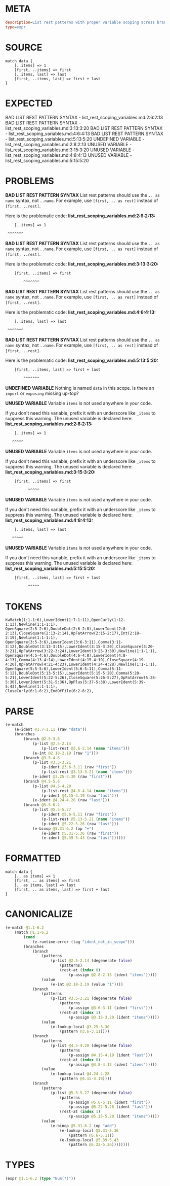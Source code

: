 # META
~~~ini
description=List rest patterns with proper variable scoping across branches
type=expr
~~~
# SOURCE
~~~roc
match data {
    [..items] => 1
    [first, ..items] => first
    [..items, last] => last
    [first, ..items, last] => first + last
}
~~~
# EXPECTED
BAD LIST REST PATTERN SYNTAX - list_rest_scoping_variables.md:2:6:2:13
BAD LIST REST PATTERN SYNTAX - list_rest_scoping_variables.md:3:13:3:20
BAD LIST REST PATTERN SYNTAX - list_rest_scoping_variables.md:4:6:4:13
BAD LIST REST PATTERN SYNTAX - list_rest_scoping_variables.md:5:13:5:20
UNDEFINED VARIABLE - list_rest_scoping_variables.md:2:8:2:13
UNUSED VARIABLE - list_rest_scoping_variables.md:3:15:3:20
UNUSED VARIABLE - list_rest_scoping_variables.md:4:8:4:13
UNUSED VARIABLE - list_rest_scoping_variables.md:5:15:5:20
# PROBLEMS
**BAD LIST REST PATTERN SYNTAX**
List rest patterns should use the `.. as name` syntax, not `..name`.
For example, use `[first, .. as rest]` instead of `[first, ..rest]`.

Here is the problematic code:
**list_rest_scoping_variables.md:2:6:2:13:**
```roc
    [..items] => 1
```
     ^^^^^^^


**BAD LIST REST PATTERN SYNTAX**
List rest patterns should use the `.. as name` syntax, not `..name`.
For example, use `[first, .. as rest]` instead of `[first, ..rest]`.

Here is the problematic code:
**list_rest_scoping_variables.md:3:13:3:20:**
```roc
    [first, ..items] => first
```
            ^^^^^^^


**BAD LIST REST PATTERN SYNTAX**
List rest patterns should use the `.. as name` syntax, not `..name`.
For example, use `[first, .. as rest]` instead of `[first, ..rest]`.

Here is the problematic code:
**list_rest_scoping_variables.md:4:6:4:13:**
```roc
    [..items, last] => last
```
     ^^^^^^^


**BAD LIST REST PATTERN SYNTAX**
List rest patterns should use the `.. as name` syntax, not `..name`.
For example, use `[first, .. as rest]` instead of `[first, ..rest]`.

Here is the problematic code:
**list_rest_scoping_variables.md:5:13:5:20:**
```roc
    [first, ..items, last] => first + last
```
            ^^^^^^^


**UNDEFINED VARIABLE**
Nothing is named `data` in this scope.
Is there an `import` or `exposing` missing up-top?

**UNUSED VARIABLE**
Variable ``items`` is not used anywhere in your code.

If you don't need this variable, prefix it with an underscore like `_items` to suppress this warning.
The unused variable is declared here:
**list_rest_scoping_variables.md:2:8:2:13:**
```roc
    [..items] => 1
```
       ^^^^^


**UNUSED VARIABLE**
Variable ``items`` is not used anywhere in your code.

If you don't need this variable, prefix it with an underscore like `_items` to suppress this warning.
The unused variable is declared here:
**list_rest_scoping_variables.md:3:15:3:20:**
```roc
    [first, ..items] => first
```
              ^^^^^


**UNUSED VARIABLE**
Variable ``items`` is not used anywhere in your code.

If you don't need this variable, prefix it with an underscore like `_items` to suppress this warning.
The unused variable is declared here:
**list_rest_scoping_variables.md:4:8:4:13:**
```roc
    [..items, last] => last
```
       ^^^^^


**UNUSED VARIABLE**
Variable ``items`` is not used anywhere in your code.

If you don't need this variable, prefix it with an underscore like `_items` to suppress this warning.
The unused variable is declared here:
**list_rest_scoping_variables.md:5:15:5:20:**
```roc
    [first, ..items, last] => first + last
```
              ^^^^^


# TOKENS
~~~zig
KwMatch(1:1-1:6),LowerIdent(1:7-1:11),OpenCurly(1:12-1:13),Newline(1:1-1:1),
OpenSquare(2:5-2:6),DoubleDot(2:6-2:8),LowerIdent(2:8-2:13),CloseSquare(2:13-2:14),OpFatArrow(2:15-2:17),Int(2:18-2:19),Newline(1:1-1:1),
OpenSquare(3:5-3:6),LowerIdent(3:6-3:11),Comma(3:11-3:12),DoubleDot(3:13-3:15),LowerIdent(3:15-3:20),CloseSquare(3:20-3:21),OpFatArrow(3:22-3:24),LowerIdent(3:25-3:30),Newline(1:1-1:1),
OpenSquare(4:5-4:6),DoubleDot(4:6-4:8),LowerIdent(4:8-4:13),Comma(4:13-4:14),LowerIdent(4:15-4:19),CloseSquare(4:19-4:20),OpFatArrow(4:21-4:23),LowerIdent(4:24-4:28),Newline(1:1-1:1),
OpenSquare(5:5-5:6),LowerIdent(5:6-5:11),Comma(5:11-5:12),DoubleDot(5:13-5:15),LowerIdent(5:15-5:20),Comma(5:20-5:21),LowerIdent(5:22-5:26),CloseSquare(5:26-5:27),OpFatArrow(5:28-5:30),LowerIdent(5:31-5:36),OpPlus(5:37-5:38),LowerIdent(5:39-5:43),Newline(1:1-1:1),
CloseCurly(6:1-6:2),EndOfFile(6:2-6:2),
~~~
# PARSE
~~~clojure
(e-match
	(e-ident @1.7-1.11 (raw "data"))
	(branches
		(branch @2.5-3.6
			(p-list @2.5-2.14
				(p-list-rest @2.6-2.14 (name "items")))
			(e-int @2.18-2.19 (raw "1")))
		(branch @3.5-4.6
			(p-list @3.5-3.21
				(p-ident @3.6-3.11 (raw "first"))
				(p-list-rest @3.13-3.21 (name "items")))
			(e-ident @3.25-3.30 (raw "first")))
		(branch @4.5-5.6
			(p-list @4.5-4.20
				(p-list-rest @4.6-4.14 (name "items"))
				(p-ident @4.15-4.19 (raw "last")))
			(e-ident @4.24-4.28 (raw "last")))
		(branch @5.5-6.2
			(p-list @5.5-5.27
				(p-ident @5.6-5.11 (raw "first"))
				(p-list-rest @5.13-5.21 (name "items"))
				(p-ident @5.22-5.26 (raw "last")))
			(e-binop @5.31-6.2 (op "+")
				(e-ident @5.31-5.36 (raw "first"))
				(e-ident @5.39-5.43 (raw "last"))))))
~~~
# FORMATTED
~~~roc
match data {
	[.. as items] => 1
	[first, .. as items] => first
	[.. as items, last] => last
	[first, .. as items, last] => first + last
}
~~~
# CANONICALIZE
~~~clojure
(e-match @1.1-6.2
	(match @1.1-6.2
		(cond
			(e-runtime-error (tag "ident_not_in_scope")))
		(branches
			(branch
				(patterns
					(p-list @2.5-2.14 (degenerate false)
						(patterns)
						(rest-at (index 0)
							(p-assign @2.8-2.13 (ident "items")))))
				(value
					(e-int @2.18-2.19 (value "1"))))
			(branch
				(patterns
					(p-list @3.5-3.21 (degenerate false)
						(patterns
							(p-assign @3.6-3.11 (ident "first")))
						(rest-at (index 1)
							(p-assign @3.15-3.20 (ident "items")))))
				(value
					(e-lookup-local @3.25-3.30
						(pattern @3.6-3.11))))
			(branch
				(patterns
					(p-list @4.5-4.20 (degenerate false)
						(patterns
							(p-assign @4.15-4.19 (ident "last")))
						(rest-at (index 0)
							(p-assign @4.8-4.13 (ident "items")))))
				(value
					(e-lookup-local @4.24-4.28
						(pattern @4.15-4.19))))
			(branch
				(patterns
					(p-list @5.5-5.27 (degenerate false)
						(patterns
							(p-assign @5.6-5.11 (ident "first"))
							(p-assign @5.22-5.26 (ident "last")))
						(rest-at (index 1)
							(p-assign @5.15-5.20 (ident "items")))))
				(value
					(e-binop @5.31-6.2 (op "add")
						(e-lookup-local @5.31-5.36
							(pattern @5.6-5.11))
						(e-lookup-local @5.39-5.43
							(pattern @5.22-5.26))))))))
~~~
# TYPES
~~~clojure
(expr @1.1-6.2 (type "Num(*)"))
~~~
